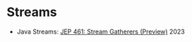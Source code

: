 Streams
=======

* Java Streams: [JEP 461: Stream Gatherers (Preview)](https://openjdk.org/jeps/461) 2023

